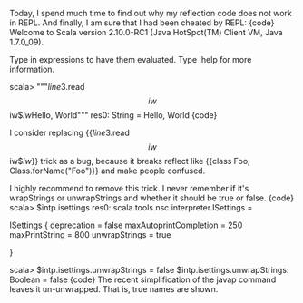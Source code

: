 Today, I spend much time to find out why my reflection code does not work in REPL. And finally, I am sure that I had been cheated by REPL: 
{code}
Welcome to Scala version 2.10.0-RC1 (Java HotSpot(TM) Client VM, Java 1.7.0_09).

Type in expressions to have them evaluated.
Type :help for more information.

scala> """$line3.$read$$iw$$iw$$iw$Hello, World"""
res0: String = Hello, World
{code}

I consider replacing {{$line3.$read$$iw$$iw$$iw$}} trick as a bug, because it breaks reflect like {{class Foo; Class.forName("Foo")}} and make people confused.

I highly recommend to remove this trick.
I never remember if it's wrapStrings or unwrapStrings and whether it should be true or false.
{code}
scala> $intp.isettings
res0: scala.tools.nsc.interpreter.ISettings =

 ISettings {
   deprecation = false
  maxAutoprintCompletion = 250
  maxPrintString = 800
  unwrapStrings = true

 }

scala> $intp.isettings.unwrapStrings = false
$intp.isettings.unwrapStrings: Boolean = false
{code}
The recent simplification of the javap command leaves it un-unwrapped. That is, true names are shown.

